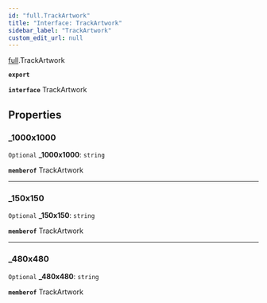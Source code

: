 ```yaml
---
id: "full.TrackArtwork"
title: "Interface: TrackArtwork"
sidebar_label: "TrackArtwork"
custom_edit_url: null
---
```


[full](../namespaces/full.md).TrackArtwork

**`export`**

**`interface`** TrackArtwork

## Properties

### \_1000x1000

 `Optional` **\_1000x1000**: `string`

**`memberof`** TrackArtwork

___

### \_150x150

 `Optional` **\_150x150**: `string`

**`memberof`** TrackArtwork

___

### \_480x480

 `Optional` **\_480x480**: `string`

**`memberof`** TrackArtwork
